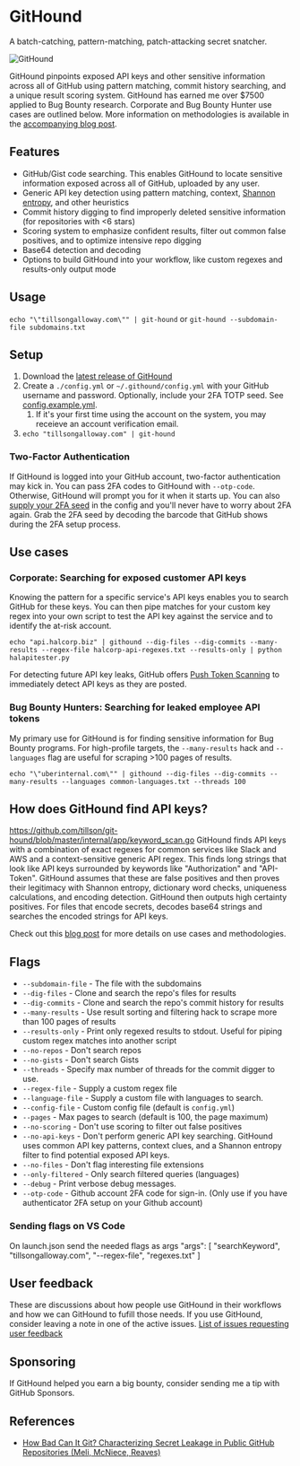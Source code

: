 # GitHound

A batch-catching, pattern-matching, patch-attacking secret snatcher.

![GitHound](assets/logo.png)

GitHound pinpoints exposed API keys and other sensitive information across all of GitHub using pattern matching, commit history searching, and a unique result scoring system. GitHound has earned me over $7500 applied to Bug Bounty research. Corporate and Bug Bounty Hunter use cases are outlined below.
More information on methodologies is available in the [accompanying blog post](https://tillsongalloway.com/finding-sensitive-information-on-github/).

## Features

- GitHub/Gist code searching. This enables GitHound to locate sensitive information exposed across all of GitHub, uploaded by any user.
- Generic API key detection using pattern matching, context, [Shannon entropy](<https://en.wikipedia.org/wiki/Entropy_(information_theory)>), and other heuristics
- Commit history digging to find improperly deleted sensitive information (for repositories with <6 stars)
- Scoring system to emphasize confident results, filter out common false positives, and to optimize intensive repo digging
- Base64 detection and decoding
- Options to build GitHound into your workflow, like custom regexes and results-only output mode

## Usage

`echo "\"tillsongalloway.com\"" | git-hound` or `git-hound --subdomain-file subdomains.txt`

## Setup

1. Download the [latest release of GitHound](https://github.com/tillson/git-hound/releases)
2. Create a `./config.yml` or `~/.githound/config.yml` with your GitHub username and password. Optionally, include your 2FA TOTP seed. See [config.example.yml](config.example.yml).
   1. If it's your first time using the account on the system, you may receieve an account verification email.
3. `echo "tillsongalloway.com" | git-hound`

### Two-Factor Authentication

If GitHound is logged into your GitHub account, two-factor authentication may kick in. You can pass 2FA codes to GitHound with `--otp-code`.
Otherwise, GitHound will prompt you for it when it starts up.
You can also [supply your 2FA seed](https://github.com/tillson/git-hound/pull/24) in the config and you'll never have to worry about 2FA again.
Grab the 2FA seed by decoding the barcode that GitHub shows during the 2FA setup process.

## Use cases

### Corporate: Searching for exposed customer API keys

Knowing the pattern for a specific service's API keys enables you to search GitHub for these keys. You can then pipe matches for your custom key regex into your own script to test the API key against the service and to identify the at-risk account.

`echo "api.halcorp.biz" | githound --dig-files --dig-commits --many-results --regex-file halcorp-api-regexes.txt --results-only | python halapitester.py`

For detecting future API key leaks, GitHub offers [Push Token Scanning](https://help.github.com/en/articles/about-token-scanning) to immediately detect API keys as they are posted.

### Bug Bounty Hunters: Searching for leaked employee API tokens

My primary use for GitHound is for finding sensitive information for Bug Bounty programs. For high-profile targets, the `--many-results` hack and `--languages` flag are useful for scraping >100 pages of results.

`echo "\"uberinternal.com\"" | githound --dig-files --dig-commits --many-results --languages common-languages.txt --threads 100`

## How does GitHound find API keys?

https://github.com/tillson/git-hound/blob/master/internal/app/keyword_scan.go
GitHound finds API keys with a combination of exact regexes for common services like Slack and AWS and a context-sensitive generic API regex. This finds long strings that look like API keys surrounded by keywords like "Authorization" and "API-Token". GitHound assumes that these are false positives and then proves their legitimacy with Shannon entropy, dictionary word checks, uniqueness calculations, and encoding detection. GitHound then outputs high certainty positives.
For files that encode secrets, decodes base64 strings and searches the encoded strings for API keys.

Check out this [blog post](https://tillsongalloway.com/finding-sensitive-information-on-github/) for more details on use cases and methodologies.

## Flags

- `--subdomain-file` - The file with the subdomains
- `--dig-files` - Clone and search the repo's files for results
- `--dig-commits` - Clone and search the repo's commit history for results
- `--many-results` - Use result sorting and filtering hack to scrape more than 100 pages of results
- `--results-only` - Print only regexed results to stdout. Useful for piping custom regex matches into another script
- `--no-repos` - Don't search repos
- `--no-gists` - Don't search Gists
- `--threads` - Specify max number of threads for the commit digger to use.
- `--regex-file` - Supply a custom regex file
- `--language-file` - Supply a custom file with languages to search.
- `--config-file` - Custom config file (default is `config.yml`)
- `--pages` - Max pages to search (default is 100, the page maximum)
- `--no-scoring` - Don't use scoring to filter out false positives
- `--no-api-keys` - Don't perform generic API key searching. GitHound uses common API key patterns, context clues, and a Shannon entropy filter to find potential exposed API keys.
- `--no-files` - Don't flag interesting file extensions
- `--only-filtered` - Only search filtered queries (languages)
- `--debug` - Print verbose debug messages.
- `--otp-code` - Github account 2FA code for sign-in. (Only use if you have authenticator 2FA setup on your Github account)

### Sending flags on VS Code

On launch.json send the needed flags as args
"args": [
"searchKeyword",
"tillsongalloway.com",
"--regex-file",
"regexes.txt"
]

## User feedback

These are discussions about how people use GitHound in their workflows and how we can GitHound to fufill those needs. If you use GitHound, consider leaving a note in one of the active issues.
[List of issues requesting user feedback](https://github.com/tillson/git-hound/issues?q=is%3Aissue+is%3Aopen+label%3A%22user+feedback+requested%22)

## Sponsoring

If GitHound helped you earn a big bounty, consider sending me a tip with GitHub Sponsors.

## References

- [How Bad Can It Git? Characterizing Secret Leakage in Public GitHub Repositories (Meli, McNiece, Reaves)](https://www.ndss-symposium.org/wp-content/uploads/2019/02/ndss2019_04B-3_Meli_paper.pdf)
